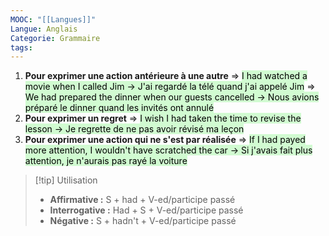 ```yaml
---
MOOC: "[[Langues]]"
Langue: Anglais
Categorie: Grammaire
tags:
---
```

1. **Pour exprimer une action antérieure à une autre**
   ⇒ <mark style="background: #BBFABBA6;">I had watched a movie when I called Jim → J'ai regardé la télé quand j'ai appelé Jim</mark>
   ⇒ <mark style="background: #BBFABBA6;">We had prepared the dinner when our guests cancelled → Nous avions préparé le dinner quand les invités ont annulé</mark>
2. **Pour exprimer un regret**
   ⇒ <mark style="background: #BBFABBA6;">I wish I had taken the time to revise the lesson → Je regrette de ne pas avoir révisé ma leçon</mark>
3. **Pour exprimer une action qui ne s'est par réalisée**
   ⇒ <mark style="background: #BBFABBA6;">If I had payed more attention, I wouldn't have scratched the car → Si j'avais fait plus attention, je n'aurais pas rayé la voiture</mark>

>[!tip] Utilisation
>- **Affirmative :** S + had + V-ed/participe passé
>- **Interrogative :** Had + S + V-ed/participe passé
>- **Négative :** S + hadn't + V-ed/participe passé

